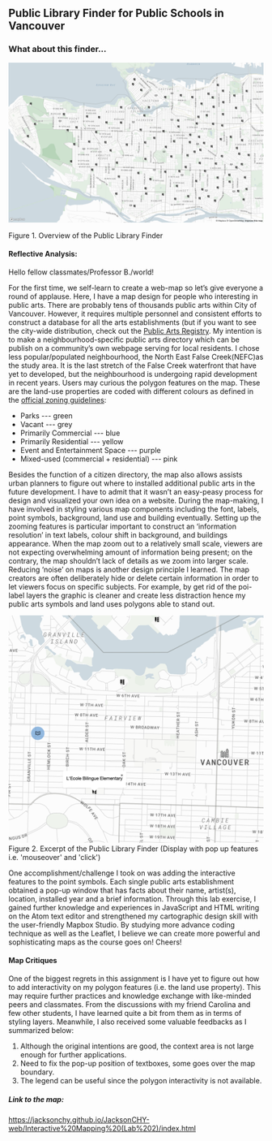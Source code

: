 ## Public Library Finder for Public Schools in Vancouver


### What about this finder… 

![alt text][logo]

[logo]:https://github.com/JacksonCHY/JacksonCHY-web/blob/master/Interactive%20Mapping%20(Lab%202)/Overview.png "Public Library Finder for Vancouver Public Schools"
Figure 1. Overview of the Public Library Finder

#### Reflective Analysis: 

Hello fellow classmates/Professor B./world! 

For the first time, we self-learn to create a web-map so let’s give everyone a round of applause. Here, I have a map design for people who interesting in public arts. There are probably tens of thousands public arts within City of Vancouver. However, it requires multiple personnel and consistent efforts to construct a database for all the arts establishments (but if you want to see the city-wide distribution, check out the  [Public Arts Registry](https://covapp.vancouver.ca/PublicArtRegistry/HomePage.aspx). My intention is to make a neighbourhood-specific public arts directory which can be publish on a community’s own webpage serving for local residents. I chose less popular/populated neighbourhood, the North East False Creek(NEFC)as the study area. It is the last stretch of the False Creek waterfront that have yet to developed, but the neighbourhood is undergoing rapid development in recent years. Users may curious the polygon features on the map. These are the land-use properties are coded with different colours as defined in the [official zoning guidelines]( https://vancouver.ca/home-property-development/northeast-false-creek.asp): 
- Parks --- green
- Vacant --- grey
- Primarily Commercial --- blue
- Primarily Residential --- yellow
- Event and Entertainment Space --- purple
- Mixed-used (commercial + residential) --- pink

Besides the function of a citizen directory, the map also allows assists urban planners to figure out where to installed additional public arts in the future development. 
I have to admit that it wasn’t an easy-peasy process for design and visualized your own idea on a website. During the map-making, I have involved in styling various map components including the font, labels, point symbols, background, land use and building eventually. Setting up the zooming features is particular important to construct an ‘information resolution’ in text labels, colour shift in background, and buildings appearance. When the map zoom out to a relatively small scale, viewers are not expecting overwhelming amount of information being present; on the contrary, the map shouldn’t lack of details as we zoom into larger scale. Reducing ‘noise’ on maps is another design principle I learned. The map creators are often deliberately hide or delete certain information in order to let viewers focus on specific subjects. For example, by get rid of the poi-label layers the graphic is cleaner and create less distraction hence my public arts symbols and land uses polygons able to stand out.

![alt text](https://github.com/JacksonCHY/JacksonCHY-web/blob/master/Interactive%20Mapping%20(Lab%202)/Excerpt.png "Excerpt Of My Map")
Figure 2. Excerpt of the Public Library Finder (Display with pop up features i.e. 'mouseover' and 'click')

One accomplishment/challenge I took on was adding the interactive features to the point symbols. Each single public arts establishment obtained a pop-up window that has facts about their name, artist(s), location, installed year and a brief information. Through this lab exercise, I gained further knowledge and experiences in JavaScript and HTML writing on the Atom text editor and strengthened my cartographic design skill with the user-friendly Mapbox Studio. By studying more advance coding technique as well as the Leaflet, I believe we can create more powerful and sophisticating maps as the course goes on!
Cheers!

#### Map Critiques
One of the biggest regrets in this assignment is I have yet to figure out how to add interactivity on my polygon features (i.e. the land use property). This may require further practices and knowledge exchange with like-minded peers and classmates. From the discussions with my friend Carolina and few other students, I have learned quite a bit from them as in terms of styling layers. Meanwhile, I also received some valuable feedbacks as I summarized below: 

1.	Although the original intentions are good, the context area is not large enough for further applications. 
2.	Need to fix the pop-up position of textboxes, some goes over the map boundary.
3.	The legend can be useful since the polygon interactivity is not available. 

##### Link to the map: 
https://jacksonchy.github.io/JacksonCHY-web/Interactive%20Mapping%20(Lab%202)/index.html
